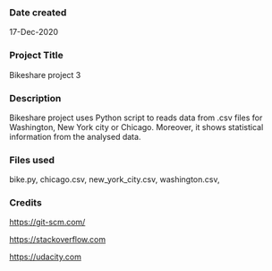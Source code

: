 ### Date created
17-Dec-2020

### Project Title
Bikeshare project 3

### Description
Bikeshare project uses Python script to reads data from .csv files for Washington, New York city or Chicago. Moreover, it shows statistical information from the analysed data.

### Files used
bike.py, 
chicago.csv, 
new_york_city.csv, 
washington.csv, 

### Credits
 https://git-scm.com/

 https://stackoverflow.com
 
 https://udacity.com
